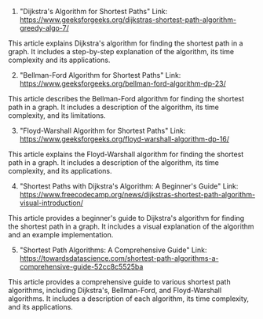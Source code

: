 

1. "Dijkstra's Algorithm for Shortest Paths"
Link: https://www.geeksforgeeks.org/dijkstras-shortest-path-algorithm-greedy-algo-7/

This article explains Dijkstra's algorithm for finding the shortest path in a graph. It includes a step-by-step explanation of the algorithm, its time complexity and its applications.

2. "Bellman-Ford Algorithm for Shortest Paths"
Link: https://www.geeksforgeeks.org/bellman-ford-algorithm-dp-23/

This article describes the Bellman-Ford algorithm for finding the shortest path in a graph. It includes a description of the algorithm, its time complexity, and its limitations.

3. "Floyd-Warshall Algorithm for Shortest Paths"
Link: https://www.geeksforgeeks.org/floyd-warshall-algorithm-dp-16/

This article explains the Floyd-Warshall algorithm for finding the shortest path in a graph. It includes a description of the algorithm, its time complexity, and its applications.

4. "Shortest Paths with Dijkstra's Algorithm: A Beginner's Guide"
Link: https://www.freecodecamp.org/news/dijkstras-shortest-path-algorithm-visual-introduction/

This article provides a beginner's guide to Dijkstra's algorithm for finding the shortest path in a graph. It includes a visual explanation of the algorithm and an example implementation.

5. "Shortest Path Algorithms: A Comprehensive Guide"
Link: https://towardsdatascience.com/shortest-path-algorithms-a-comprehensive-guide-52cc8c5525ba

This article provides a comprehensive guide to various shortest path algorithms, including Dijkstra's, Bellman-Ford, and Floyd-Warshall algorithms. It includes a description of each algorithm, its time complexity, and its applications.